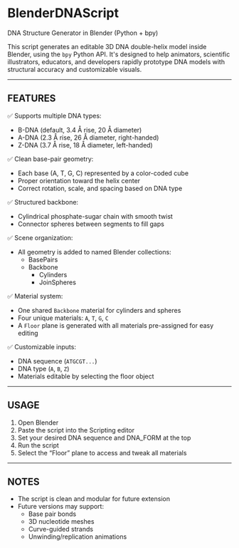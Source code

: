 # BlenderDNAScript
DNA Structure Generator in Blender (Python + bpy)

This script generates an editable 3D DNA double-helix model inside Blender, using the `bpy` Python API. It's designed to help animators, scientific illustrators, educators, and developers rapidly prototype DNA models with structural accuracy and customizable visuals.

--------------------------------------------------
FEATURES
--------------------------------------------------

✅ Supports multiple DNA types:
- B-DNA (default, 3.4 Å rise, 20 Å diameter)
- A-DNA (2.3 Å rise, 26 Å diameter, right-handed)
- Z-DNA (3.7 Å rise, 18 Å diameter, left-handed)

✅ Clean base-pair geometry:
- Each base (A, T, G, C) represented by a color-coded cube
- Proper orientation toward the helix center
- Correct rotation, scale, and spacing based on DNA type

✅ Structured backbone:
- Cylindrical phosphate-sugar chain with smooth twist
- Connector spheres between segments to fill gaps

✅ Scene organization:
- All geometry is added to named Blender collections:
    - BasePairs
    - Backbone
        - Cylinders
        - JoinSpheres

✅ Material system:
- One shared `Backbone` material for cylinders and spheres
- Four unique materials: `A`, `T`, `G`, `C`
- A `Floor` plane is generated with all materials pre-assigned for easy editing

✅ Customizable inputs:
- DNA sequence (`ATGCGT...`)
- DNA type (`A`, `B`, `Z`)
- Materials editable by selecting the floor object

--------------------------------------------------
USAGE
--------------------------------------------------

1. Open Blender
2. Paste the script into the Scripting editor
3. Set your desired DNA sequence and DNA_FORM at the top
4. Run the script
5. Select the “Floor” plane to access and tweak all materials

--------------------------------------------------
NOTES
--------------------------------------------------

- The script is clean and modular for future extension
- Future versions may support:
    - Base pair bonds
    - 3D nucleotide meshes
    - Curve-guided strands
    - Unwinding/replication animations
